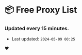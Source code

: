 # :package: Free Proxy List
### Updated every 15 minutes.

- Last updated: `2024-05-09 00:25`

:heart:
